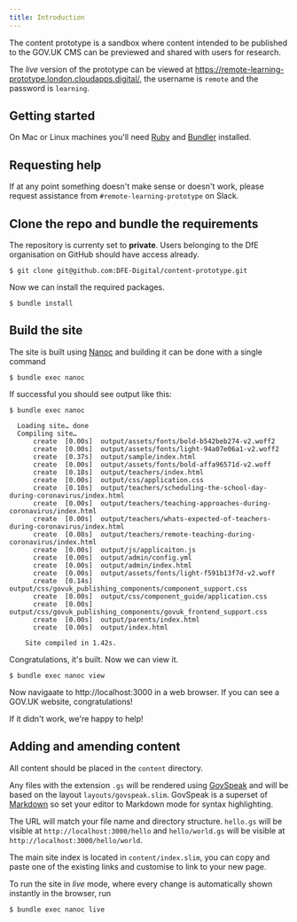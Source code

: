 ```yaml
---
title: Introduction
---
```


The content prototype is a sandbox where content intended to be published to the GOV.UK CMS can be previewed and shared with users for research.

The _live_ version of the prototype can be viewed at https://remote-learning-prototype.london.cloudapps.digital/, the username is `remote` and the password is `learning`.

## Getting started

On Mac or Linux machines you'll need [Ruby](https://www.ruby-lang.org/en/) and [Bundler](https://bundler.io/) installed.

## Requesting help

If at any point something doesn't make sense or doesn't work, please request assistance from `#remote-learning-prototype` on Slack.

## Clone the repo and bundle the requirements

The repository is currenty set to **private**. Users belonging to the DfE organisation on GitHub should have access already.

    $ git clone git@github.com:DFE-Digital/content-prototype.git

Now we can install the required packages.

    $ bundle install

## Build the site

The site is built using [Nanoc](https://www.nanoc.ws) and building it can be done with a single command

    $ bundle exec nanoc

If successful you should see output like this:

    $ bundle exec nanoc

      Loading site… done
      Compiling site…
          create  [0.00s]  output/assets/fonts/bold-b542beb274-v2.woff2
          create  [0.00s]  output/assets/fonts/light-94a07e06a1-v2.woff2
          create  [0.37s]  output/sample/index.html
          create  [0.00s]  output/assets/fonts/bold-affa96571d-v2.woff
          create  [0.18s]  output/teachers/index.html
          create  [0.00s]  output/css/application.css
          create  [0.10s]  output/teachers/scheduling-the-school-day-during-coronavirus/index.html
          create  [0.00s]  output/teachers/teaching-approaches-during-coronavirus/index.html
          create  [0.00s]  output/teachers/whats-expected-of-teachers-during-coronavirus/index.html
          create  [0.08s]  output/teachers/remote-teaching-during-coronavirus/index.html
          create  [0.00s]  output/js/applicaiton.js
          create  [0.00s]  output/admin/config.yml
          create  [0.00s]  output/admin/index.html
          create  [0.00s]  output/assets/fonts/light-f591b13f7d-v2.woff
          create  [0.14s]  output/css/govuk_publishing_components/component_support.css
          create  [0.00s]  output/css/component_guide/application.css
          create  [0.00s]  output/css/govuk_publishing_components/govuk_frontend_support.css
          create  [0.00s]  output/parents/index.html
          create  [0.00s]  output/index.html

        Site compiled in 1.42s.

Congratulations, it's built. Now we can view it.

    $ bundle exec nanoc view

Now navigaate to http://localhost:3000 in a web browser. If you can see a GOV.UK website, congratulations!

If it didn't work, we're happy to help!

## Adding and amending content

All content should be placed in the `content` directory.

Any files with the extension `.gs` will be rendered using [GovSpeak](https://github.com/alphagov/govspeak) and will be based on the layout `layouts/govspeak.slim`. GovSpeak is a superset of [Markdown](https://commonmark.org/) so set your editor to Markdown mode for syntax highlighting.

The URL will match your file name and directory structure. `hello.gs` will be visible at `http://localhost:3000/hello` and `hello/world.gs` will be visible at `http://localhost:3000/hello/world`.

The main site index is located in `content/index.slim`, you can copy and paste one of the existing links and customise to link to your new page.

To run the site in _live_ mode, where every change is automatically shown instantly in the browser, run


    $ bundle exec nanoc live
